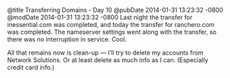 @title Transferring Domains - Day 10
@pubDate 2014-01-31 13:23:32 -0800
@modDate 2014-01-31 13:23:32 -0800
Last night the transfer for inessential.com was completed, and today the transfer for ranchero.com was completed. The nameserver settings went along with the transfer, so there was no interruption in service. Cool.

All that remains now is clean-up — I’ll try to delete my accounts from Network Solutions. Or at least delete as much info as I can. (Especially credit card info.)
